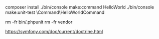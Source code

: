 composer install
./bin/console make:command HelloWorld
./bin/console make:unit-test \Command\HelloWorldCommand

rm -fr bin/.phpunit
rm -fr vendor

https://symfony.com/doc/current/doctrine.html